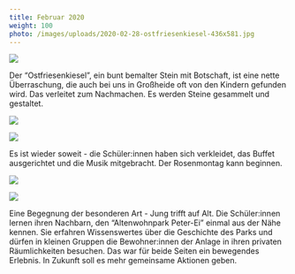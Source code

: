 ```yaml
---
title: Februar 2020
weight: 100
photo: /images/uploads/2020-02-28-ostfriesenkiesel-436x581.jpg
---
```

![](/images/uploads/2020-02-28-ostfriesenkiesel-436x581.jpg)

Der “Ostfriesenkiesel”, ein bunt bemalter Stein mit Botschaft, ist eine nette Überraschung, die auch bei uns in Großheide oft von den Kindern gefunden wird. Das verleitet zum Nachmachen. Es werden Steine gesammelt und gestaltet. 

![](/images/uploads/2020-02-24-fasching-1086x815.jpg)

![](/images/uploads/2020-02-fasching-626x470.jpg)

Es ist wieder soweit - die Schüler:innen haben sich verkleidet, das Buffet ausgerichtet und die Musik mitgebracht. Der Rosenmontag kann beginnen. 

![](/images/uploads/2020-02-19-altenwohnpark-peter-ei-1086x815.jpg)

![](/images/uploads/2020-02-19-altenwohnpark-peter-ei-2-626x835.jpg)

Eine Begegnung der besonderen Art - Jung trifft auf Alt. Die Schüler:innen lernen ihren Nachbarn, den “Altenwohnpark Peter-Ei” einmal aus der Nähe kennen. Sie erfahren Wissenswertes über die Geschichte des Parks und dürfen in kleinen Gruppen die Bewohner:innen der Anlage in ihren privaten Räumlichkeiten besuchen. Das war für beide Seiten ein bewegendes Erlebnis. In Zukunft soll es mehr gemeinsame Aktionen geben.